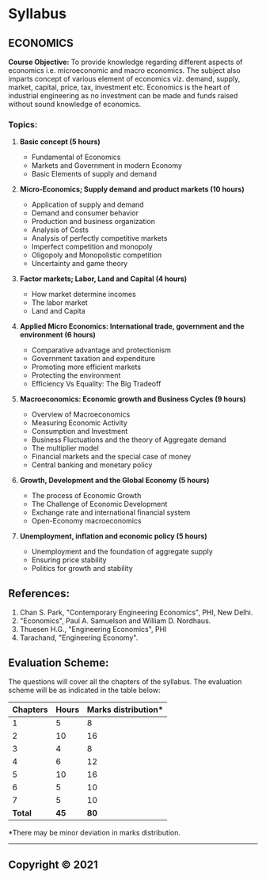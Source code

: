 # Syllabus

## **ECONOMICS**

**Course Objective:**  To provide knowledge regarding different aspects of economics i.e. microeconomic and macro economics. The subject also imparts concept of  various element of economics viz. demand, supply, market, capital, price, tax,  investment etc. Economics is the heart of industrial engineering as no  investment can be made and funds raised without sound knowledge of economics.

### Topics:

1. **Basic concept (5 hours)** 
    * Fundamental of Economics
    * Markets and Government in modern Economy
    * Basic Elements of supply and demand
    
2. **Micro-Economics; Supply demand and product markets (10 hours)** 
    * Application of supply and demand
    * Demand and consumer behavior
    * Production and business organization
    * Analysis of Costs
    * Analysis of perfectly competitive markets
    * Imperfect competition and monopoly
    * Oligopoly and Monopolistic competition
    * Uncertainty and game theory
    
3. **Factor markets; Labor, Land and Capital (4 hours)** 
    * How market determine incomes
    * The labor market
    * Land and Capita
    
4. **Applied Micro Economics: International trade, government and the  environment (6 hours)** 
    * Comparative advantage and protectionism
    * Government taxation and expenditure
    * Promoting more efficient markets
    * Protecting the environment
    * Efficiency Vs Equality: The Big Tradeoff
    
5. **Macroeconomics: Economic growth and Business Cycles (9 hours)** 
    * Overview of Macroeconomics
    * Measuring Economic Activity
    * Consumption and Investment
    * Business Fluctuations and the theory of Aggregate demand
    * The multiplier model
    * Financial markets and the special case of money
    * Central banking and monetary policy
    
6. **Growth, Development and the Global Economy (5 hours)** 
    * The process of Economic Growth
    * The Challenge of Economic Development
    * Exchange rate and international financial system
    * Open-Economy macroeconomics
    
7. **Unemployment, inflation and economic policy (5 hours)** 
    * Unemployment and the foundation of aggregate supply
    * Ensuring price stability
    * Politics for growth and stability

## References:

1. Chan S. Park, "Contemporary Engineering Economics", PHI, New Delhi.
2. "Economics", Paul A. Samuelson and William D. Nordhaus.
3. Thuesen H.G., "Engineering Economics", PHI
4. Tarachand, "Engineering Economy".

## Evaluation Scheme:

The questions will cover all the chapters of the syllabus. The evaluation scheme will be as indicated in the table below:

| Chapters | Hours | Marks distribution* |
|---|---|---|
| 1 | 5 | 8 |
| 2 | 10 | 16 |
| 3 | 4 | 8 |
| 4 | 6 | 12 |
| 5 | 10 | 16 |
| 6 | 5 | 10 |
| 7 | 5 | 10 |
| **Total** | **45** | **80** |

*There may be minor deviation in marks distribution.

---

## Copyright &copy; 2021
